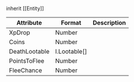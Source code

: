 inherit [[Entity]]

| Attribute     | Format       | Description |
| ------------- | ------------ | ----------- |
| XpDrop        | Number       |             |
| Coins         | Number       |             |
| DeathLootable | I.Lootable[] |             |
| PointsToFlee  | Number       |             |
| FleeChance    | Number       |             |
